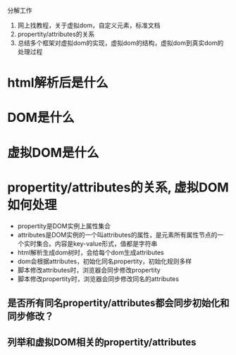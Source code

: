 分解工作
1. 网上找教程，关于虚拟dom，自定义元素，标准文档
2. propertity/attributes的关系
3. 总结多个框架对虚拟dom的实现，虚拟dom的结构，虚拟dom到真实dom的处理过程


# html解析后是什么

# DOM是什么

# 虚拟DOM是什么

# propertity/attributes的关系, 虚拟DOM如何处理

- propertity是DOM实例上属性集合
- attributes是DOM实例的一个叫attributes的属性，是元素所有属性节点的一个实时集合。内容是key-value形式，值都是字符串
- html解析生成dom树时，会给每个dom生成attributes
- dom会根据attributes，初始化同名propertity，初始化规则多样
- 脚本修改attributes时，浏览器会同步修改propertity
- 脚本修改propertity时，浏览器会同步修改同名的attributes

## 是否所有同名propertity/attributes都会同步初始化和同步修改？

## 列举和虚拟DOM相关的propertity/attributes